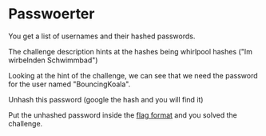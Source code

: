 # Passwoerter

You get a list of usernames and their hashed passwords. 

The challenge description hints at the hashes being whirlpool hashes ("Im wirbelnden Schwimmbad")

Looking at the hint of the challenge, we can see that we need the password for the user named "BouncingKoala".

Unhash this password (google the hash and you will find it)

Put the unhashed password inside the [flag format](https://github.com/QWERTZexe/THAINNOS-hacking-challenge-2025-documentation/blob/main/README.md) and you solved the challenge.